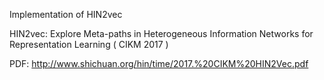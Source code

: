 Implementation of HIN2vec

HIN2vec: Explore Meta-paths in Heterogeneous Information Networks for Representation Learning ( CIKM 2017 )

PDF: http://www.shichuan.org/hin/time/2017.%20CIKM%20HIN2Vec.pdf
